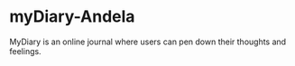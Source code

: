 # myDiary-Andela
 MyDiary is an online journal where users can pen down their thoughts and feelings.

